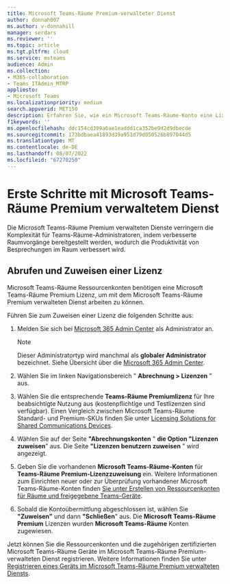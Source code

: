 ```yaml
---
title: Microsoft Teams-Räume Premium-verwalteter Dienst
author: donnah007
ms.author: v-donnahill
manager: serdars
ms.reviewer: ''
ms.topic: article
ms.tgt.pltfrm: cloud
ms.service: msteams
audience: Admin
ms.collection:
- M365-collaboration
- Teams_ITAdmin_MTRP
appliesto:
- Microsoft Teams
ms.localizationpriority: medium
search.appverid: MET150
description: Erfahren Sie, wie ein Microsoft Teams-Räume-Konto eine Lizenz für den Zugriff auf den Microsoft Teams-Räume premiumverwalteten Dienst erhält.
f1keywords: ''
ms.openlocfilehash: ddc154cd399a6ae1eaddd1ca352be9d2d9dbecde
ms.sourcegitcommit: 173bdbaea41893d39a951d79d050526b897044d5
ms.translationtype: MT
ms.contentlocale: de-DE
ms.lasthandoff: 08/07/2022
ms.locfileid: "67270250"
---
```

# <a name="getting-started-with-microsoft-teams-rooms-premium-managed-service"></a>Erste Schritte mit Microsoft Teams-Räume Premium verwaltetem Dienst

Die Microsoft Teams-Räume Premium verwalteten Dienste verringern die Komplexität für Teams-Räume-Administratoren, indem verbesserte Raumvorgänge bereitgestellt werden, wodurch die Produktivität von Besprechungen im Raum verbessert wird.

## <a name="obtain-and-assign-a-license"></a>Abrufen und Zuweisen einer Lizenz

Microsoft Teams-Räume Ressourcenkonten benötigen eine Microsoft Teams-Räume Premium Lizenz, um mit dem Microsoft Teams-Räume Premium verwalteten Dienst arbeiten zu können.

Führen Sie zum Zuweisen einer Lizenz die folgenden Schritte aus:

1. Melden Sie sich bei [Microsoft 365 Admin Center](https://admin.microsoft.com) als Administrator an.

    > [!NOTE]
    > Dieser Administratortyp wird manchmal als **globaler Administrator** bezeichnet. Siehe Übersicht über die [Microsoft 365 Admin Center](/microsoft-365/business-video/admin-center-overview).

2. Wählen Sie im linken Navigationsbereich " **Abrechnung > Lizenzen** " aus.
3. Wählen Sie die entsprechende **Teams-Räume Premiumlizenz** für Ihre beabsichtigte Nutzung aus (kostenpflichtige und Testlizenzen sind verfügbar). Einen Vergleich zwischen Microsoft Teams-Räume Standard- und Premium-SKUs finden Sie unter [Licensing Solutions for Shared Communications Devices](rooms-licensing.md).
4. Wählen Sie auf der Seite **"Abrechnungskonten** " **die Option "Lizenzen zuweisen**" aus. Die Seite **"Lizenzen benutzern zuweisen** " wird angezeigt.
5. Geben Sie die vorhandenen **Microsoft Teams-Räume-Konten** für **Teams-Räume Premium-Lizenzzuweisung** ein. Weitere Informationen zum Einrichten neuer oder zur Überprüfung vorhandener Microsoft Teams-Räume-Konten finden [Sie unter Erstellen von Ressourcenkonten für Räume und freigegebene Teams-Geräte](with-office-365.md).
6. Sobald die Kontoübermittlung abgeschlossen ist, wählen Sie **"Zuweisen"** und dann **"Schließen**" aus. Die **Microsoft Teams-Räume Premium** Lizenzen wurden **Microsoft Teams-Räume** Konten zugewiesen.

Jetzt können Sie die Ressourcenkonten und die zugehörigen zertifizierten Microsoft Teams-Räume Geräte im Microsoft Teams-Räume Premium-verwalteten Dienst registrieren. Weitere Informationen finden Sie unter [Registrieren eines Geräts im Microsoft Teams-Räume Premium verwalteten Diensts](enrolling-mtrp-managed-service.md).
